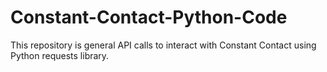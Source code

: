 # Constant-Contact-Python-Code
This repository is general API calls to interact with Constant Contact using Python requests library. 

